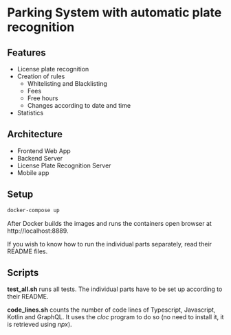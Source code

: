 # Parking System with automatic plate recognition

## Features

- License plate recognition
- Creation of rules
  - Whitelisting and Blacklisting
  - Fees
  - Free hours
  - Changes according to date and time
- Statistics

## Architecture

- Frontend Web App
- Backend Server
- License Plate Recognition Server
- Mobile app

## Setup

```bash
docker-compose up
```

After Docker builds the images and runs the containers open browser at
http://localhost:8889.

If you wish to know how to run the individual parts separately, read their
README files.

## Scripts

**test_all.sh** runs all tests. The individual parts have to be set up according to
their README.

**code_lines.sh** counts the number of code lines of Typescript, Javascript, Kotlin and GraphQL.
It uses the *cloc* program to do so (no need to install it, it is retrieved using *npx*).

